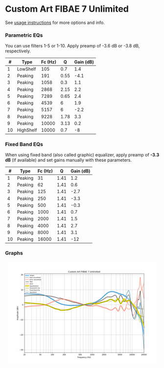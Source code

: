 # Custom Art FIBAE 7 Unlimited
See [usage instructions](https://github.com/jaakkopasanen/AutoEq#usage) for more options and info.

### Parametric EQs
You can use filters 1-5 or 1-10. Apply preamp of -3.6 dB or -3.8 dB, respectively.

|   # | Type      |   Fc (Hz) |    Q |   Gain (dB) |
|-----|-----------|-----------|------|-------------|
|   1 | LowShelf  |       105 | 0.7  |         1.4 |
|   2 | Peaking   |       191 | 0.55 |        -4.1 |
|   3 | Peaking   |      1058 | 0.3  |         1.1 |
|   4 | Peaking   |      2868 | 2.15 |         2.2 |
|   5 | Peaking   |      7289 | 0.65 |         2.4 |
|   6 | Peaking   |      4539 | 6    |         1.9 |
|   7 | Peaking   |      5157 | 6    |        -2.2 |
|   8 | Peaking   |      9228 | 1.78 |         3.3 |
|   9 | Peaking   |     10000 | 3.13 |         0.2 |
|  10 | HighShelf |     10000 | 0.7  |        -8   |

### Fixed Band EQs
When using fixed band (also called graphic) equalizer, apply preamp of **-3.3 dB** (if available) and set gains manually with these parameters.

|   # | Type    |   Fc (Hz) |    Q |   Gain (dB) |
|-----|---------|-----------|------|-------------|
|   1 | Peaking |        31 | 1.41 |         1.2 |
|   2 | Peaking |        62 | 1.41 |         0.6 |
|   3 | Peaking |       125 | 1.41 |        -2.7 |
|   4 | Peaking |       250 | 1.41 |        -3.3 |
|   5 | Peaking |       500 | 1.41 |        -0.3 |
|   6 | Peaking |      1000 | 1.41 |         0.7 |
|   7 | Peaking |      2000 | 1.41 |         1.5 |
|   8 | Peaking |      4000 | 1.41 |         2.7 |
|   9 | Peaking |      8000 | 1.41 |         3.1 |
|  10 | Peaking |     16000 | 1.41 |       -12   |

### Graphs
![](./Custom%20Art%20FIBAE%207%20Unlimited.png)
